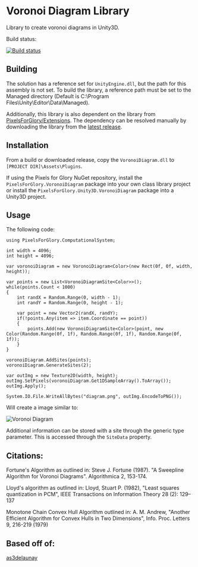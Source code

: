 # Voronoi Diagram Library
Library to create voronoi diagrams in Unity3D.

Build status:

[![Build status](https://ci.appveyor.com/api/projects/status/2hrdm7nq8y487mf5/branch/master?svg=true)](https://ci.appveyor.com/project/LlamaBot/voronoidiagram/branch/master)

## Building
The solution has a reference set for `UnityEngine.dll`, but the path for this assembly is not set. To build the library, a reference path must be set to the Managed directory (Default is C:\Program Files\Unity\Editor\Data\Managed).  

Additionally, this library is also dependent on the library from [PixelsForGlory/Extensions](https://github.com/PixelsForGlory/Extensions).  The dependency can be resolved manually by downloading the library from the [latest release](https://github.com/PixelsForGlory/Extensions/releases).

## Installation
From a build or downloaded release, copy the `VoronoiDiagram.dll` to `[PROJECT DIR]\Assets\Plugins`.

If using the Pixels for Glory NuGet repository, install the `PixelsForGlory.VoronoiDiagram` package into your own class library project or install the `PixelsForGlory.Unity3D.VoronoiDiagram` package into a Unity3D project.

## Usage

The following code:

    using PixelsForGlory.ComputationalSystem;
    
    int width = 4096;
    int height = 4096;
    
    var voronoiDiagram = new VoronoiDiagram<Color>(new Rect(0f, 0f, width, height));    

    var points = new List<VoronoiDiagramSite<Color>>();
    while(points.Count < 1000)
    {
        int randX = Random.Range(0, width - 1);
        int randY = Random.Range(0, height - 1);

        var point = new Vector2(randX, randY);
        if(!points.Any(item => item.Coordinate == point))
        {
            points.Add(new VoronoiDiagramSite<Color>(point, new Color(Random.Range(0f, 1f), Random.Range(0f, 1f), Random.Range(0f, 1f));
        }
    }

    voronoiDiagram.AddSites(points);
    voronoiDiagram.GenerateSites(2);

    var outImg = new Texture2D(width, height);
    outImg.SetPixels(voronoiDiagram.Get1DSampleArray().ToArray());
    outImg.Apply();

    System.IO.File.WriteAllBytes("diagram.png", outImg.EncodeToPNG());

Will create a image similar to:

![Voronoi Diagram](./Diagram.png?raw=true "Voronoi Diagram")

Additional information can be stored with a site through the generic type parameter.  This is accessed through the `SiteData` property.

Citations:
----------
Fortune's Algorithm as outlined in:
Steve J. Fortune (1987). "A Sweepline Algorithm for Voronoi Diagrams". Algorithmica 2, 153-174. 

Lloyd's algorithm as outlined in:
Lloyd, Stuart P. (1982), "Least squares quantization in PCM", IEEE Transactions on Information Theory 28 (2): 129–137

Monotone Chain Convex Hull Algorithm outlined in:
A. M. Andrew, "Another Efficient Algorithm for Convex Hulls in Two Dimensions", Info. Proc. Letters 9, 216-219 (1979)

Based off of:
---------
[as3delaunay](http://nodename.github.io/as3delaunay/)
